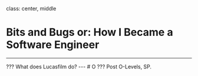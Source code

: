 class: center, middle

# Bits and Bugs or: How I Became a Software Engineer
---
<insert images>
???
What does Lucasfilm do?
---
# O
???
Post O-Levels, SP.